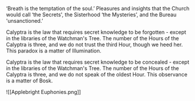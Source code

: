 ‘Breath is the temptation of the soul.’ Pleasures and insights that the Church would call ‘the Secrets', the Sisterhood ‘the Mysteries’, and the Bureau 'unsanctioned.’

Calyptra is the law that requires secret knowledge to be forgotten - except in the libraries of the Watchman's Tree. The number of the Hours of the Calyptra is three, and we do not trust the third Hour, though we heed her. This paradox is a matter of Illumination.

Calyptra is the law that requires secret knowledge to be concealed - except in the libraries of the Watchman's Tree. The number of the Hours of the Calyptra is three, and we do not speak of the oldest Hour. This observance is a matter of Bosk.

![[Applebright Euphonies.png]]
